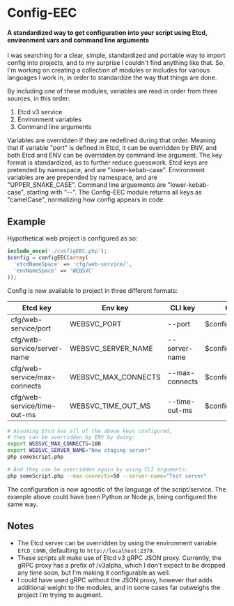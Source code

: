 # Config-EEC
#### A standardized way to get configuration into your script using Etcd, environment vars and command line arguments

I was searching for a clear, simple, standardized and portable way to import config into projects, and to my surprise I couldn't find anything like that. So, I'm working on creating a collection of modules or includes for various languages I work in, in order to standardize the way that things are done.

By including one of these modules, variables are read in order from three sources, in this order:
1. Etcd v3 service
2. Environment variables
3. Command line arguments

Variables are overridden if they are redefined during that order. Meaning that if variable "port" is defined in Etcd, it can be overridden by ENV, and both Etcd and ENV can be overridden by command line argument. The key format is standardized, as to further reduce guesswork. Etcd keys are pretended by namespace, and are "lower-kebab-case". Environment variables are are prepended by namespace, and are "UPPER_SNAKE_CASE". Command line arguements are "lower-kebab-case", starting with "--". The Config-EEC module returns all keys as "camelCase", normalizing how config appears in code.

## Example
Hypothetical web project is configured as so:
```php
include_once('./configEEC.php');
$config = configEEC(array(
  'etcdNameSpace' => 'cfg/web-service/',
  'envNameSpace' => 'WEBSVC'
));
```
Config is now available to project in three different formats:

| Etcd key | Env key | CLI key | Code result |
| - | - | - | - |
| cfg/web-service/port | WEBSVC_PORT | --port | $config['port'] |
| cfg/web-service/server-name | WEBSVC_SERVER_NAME | --server-name | $config['serverName'] |
| cfg/web-service/max-connects | WEBSVC_MAX_CONNECTS | --max-connects | $config['maxConnects'] |
| cfg/web-service/time-out-ms | WEBSVC_TIME_OUT_MS | --time-out-ms | $config['timeOutMs'] |

```bash
# Assuming Etcd has all of the above keys configured,
# they can be overridden by ENV by doing:
export WEBSVC_MAX_CONNECTS=100
export WEBSVC_SERVER_NAME="New staging server"
php someScript.php

# And they can be overridden again by using CLI arguments:
php someScript.php --max-connects=50 --server-name="Test server"
```

The configuration is now agnostic of the language of the script/service. The example above could have been Python or Node.js, being configured the same way.

## Notes
- The Etcd server can be overridden by using the environment variable `ETCD_CONN`, defaulting to `http://localhost:2379`.
- These scripts all make use of Etcd v3 gRPC JSON proxy. Currently, the gRPC proxy has a prefix of /v3alpha, which I don't expect to be dropped any time soon, but I'm making it configurable as well.
- I could have used gRPC without the JSON proxy, however that adds additional weight to the modules, and in some cases far outweighs the project I'm trying to augment.
